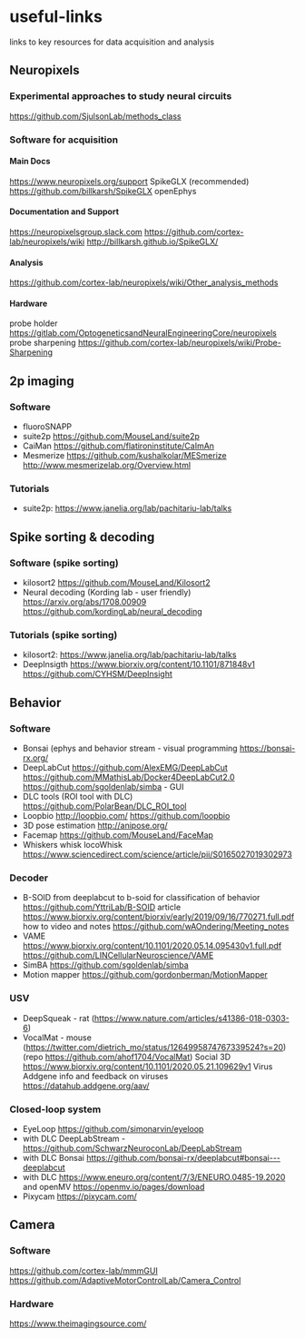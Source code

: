 # useful-links
links to key resources for data acquisition and analysis

## Neuropixels
### Experimental approaches to study neural circuits
https://github.com/SjulsonLab/methods_class
### Software for acquisition
#### Main Docs
https://www.neuropixels.org/support 
SpikeGLX (recommended)
https://github.com/billkarsh/SpikeGLX
openEphys
#### Documentation and Support
https://neuropixelsgroup.slack.com
https://github.com/cortex-lab/neuropixels/wiki
http://billkarsh.github.io/SpikeGLX/
#### Analysis
https://github.com/cortex-lab/neuropixels/wiki/Other_analysis_methods
#### Hardware
probe holder https://gitlab.com/OptogeneticsandNeuralEngineeringCore/neuropixels
probe sharpening https://github.com/cortex-lab/neuropixels/wiki/Probe-Sharpening
 
## 2p imaging
### Software
- fluoroSNAPP
- suite2p
https://github.com/MouseLand/suite2p
- CaiMan
https://github.com/flatironinstitute/CaImAn
- Mesmerize
https://github.com/kushalkolar/MESmerize
http://www.mesmerizelab.org/Overview.html
### Tutorials
- suite2p: 
https://www.janelia.org/lab/pachitariu-lab/talks

## Spike sorting & decoding
### Software (spike sorting)
- kilosort2
https://github.com/MouseLand/Kilosort2
- Neural decoding (Kording lab - user friendly)
https://arxiv.org/abs/1708.00909
https://github.com/kordingLab/neural_decoding

### Tutorials (spike sorting)
- kilosort2: https://www.janelia.org/lab/pachitariu-lab/talks
- DeepInsigth
https://www.biorxiv.org/content/10.1101/871848v1
https://github.com/CYHSM/DeepInsight

## Behavior
### Software
- Bonsai (ephys and behavior stream - visual programming
https://bonsai-rx.org/
- DeepLabCut
https://github.com/AlexEMG/DeepLabCut
https://github.com/MMathisLab/Docker4DeepLabCut2.0
https://github.com/sgoldenlab/simba - GUI
- DLC tools (ROI tool with DLC)
https://github.com/PolarBean/DLC_ROI_tool
- Loopbio
http://loopbio.com/
https://github.com/loopbio
- 3D pose estimation 
http://anipose.org/
- Facemap
https://github.com/MouseLand/FaceMap
- Whiskers
whisk
locoWhisk https://www.sciencedirect.com/science/article/pii/S0165027019302973

### Decoder
- B-SOID
from deeplabcut to b-soid for classification of behavior
https://github.com/YttriLab/B-SOID
article https://www.biorxiv.org/content/biorxiv/early/2019/09/16/770271.full.pdf
how to video and notes https://github.com/wAOndering/Meeting_notes
- VAME
https://www.biorxiv.org/content/10.1101/2020.05.14.095430v1.full.pdf
https://github.com/LINCellularNeuroscience/VAME
- SimBA
https://github.com/sgoldenlab/simba
- Motion mapper
https://github.com/gordonberman/MotionMapper


### USV
  - DeepSqueak - rat (https://www.nature.com/articles/s41386-018-0303-6)
  - VocalMat - mouse (https://twitter.com/dietrich_mo/status/1264995874767339524?s=20) (repo https://github.com/ahof1704/VocalMat)
Social 3D
https://www.biorxiv.org/content/10.1101/2020.05.21.109629v1
Virus
Addgene info and feedback on viruses
https://datahub.addgene.org/aav/

### Closed-loop system
- EyeLoop https://github.com/simonarvin/eyeloop
- with DLC DeepLabStream - https://github.com/SchwarzNeuroconLab/DeepLabStream
- with DLC Bonsai https://github.com/bonsai-rx/deeplabcut#bonsai---deeplabcut
- with DLC https://www.eneuro.org/content/7/3/ENEURO.0485-19.2020 and openMV https://openmv.io/pages/download
- Pixycam https://pixycam.com/



## Camera
### Software
https://github.com/cortex-lab/mmmGUI
https://github.com/AdaptiveMotorControlLab/Camera_Control
### Hardware
https://www.theimagingsource.com/
 
